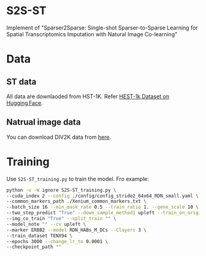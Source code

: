 # S2S-ST
Implement of "Sparser2Sparse: Single-shot Sparser-to-Sparse Learning for Spatial Transcriptomics Imputation with Natural Image Co-learning"

# Data
## ST data
All data are downlaoded from HST-1K. Refer [HEST‑1k Dataset on Hugging Face](https://huggingface.co/datasets/MahmoodLab/hest).
## Natrual image data
You can download DIV2K data from [here](https://www.dropbox.com/s/41sn4eie37hp6rh/DIV2K_x2.h5?dl=0).

# Training
Use `S2S-ST_training.py` to train the model.
Fro example:
```bash
python -u -W ignore S2S-ST_training.py \
--cuda_index 2 --config ./config/config_stride2_64x64_RDN_small.yaml \
--common_markers_path ./Xenium_common_markers.txt \
--batch_size 16 --min_mask_rate 0.5 --train_ratio 1. --gene_scale 10 \ --gene_loss_rate 10. --gradient_loss_rate 0. --img_grad "" --drop_rate 0. \
--two_step_predict "True" --down_sample_method1 upleft --train_on_origin_size "" \
--img_co_train "True" --split_train "" \
--model_note "" --cv upleft \
--marker ERBB2 --model RDN_HABs_M_DCs --Clayers 3 \
--train_dataset TENX94 \
--epochs 3000 --change_lr_to 0.0001 \
--checkpoint_path ""
```